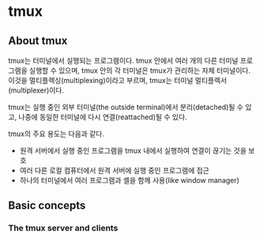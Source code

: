 # tmux

## About tmux

tmux는 터미널에서 실행되는 프로그램이다. tmux 안에서 여러 개의 다른 터미널 프로그램을 실행할 수 있으며, tmux 안의 각 터미널은 tmux가 관리하는 자체 터미널이다. 이것을 멀티플렉싱(multiplexing)이라고 부르며, tmux는 터미널 멀티플렉서(multiplexer)이다.

tmux는 실행 중인 외부 터미널(the outside terminal)에서 분리(detached)될 수 있고, 나중에 동일한 터미널에 다시 연결(reattached)될 수 있다.

tmux의 주요 용도는 다음과 같다.
- 원격 서버에서 실행 중인 프로그램을 tmux 내에서 실행하여 연결이 끊기는 것을 보호
- 여러 다른 로컬 컴퓨터에서 원격 서버에 실행 중인 프로그램에 접근
- 하나의 터미널에서 여러 프로그램과 셸을 함께 사용(like window manager)

## Basic concepts

### The tmux server and clients


